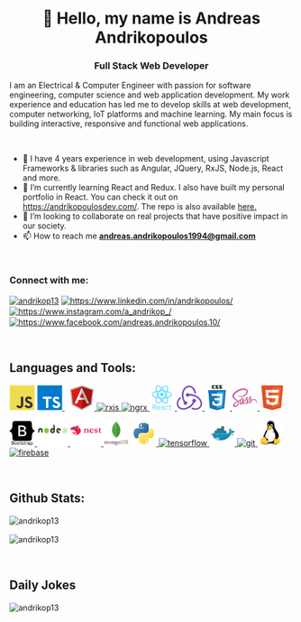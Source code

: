 <h1 align="center">👋 Hello, my name is Andreas Andrikopoulos</h1>

<h3 align="center">Full Stack Web Developer</h3>

<p align="left"> I am an Electrical & Computer Engineer with passion for software engineering, computer science and web application development. My work experience and education has led me to develop skills at web development, computer networking, IoT platforms and machine learning. My main focus is building interactive, responsive and functional web applications. </p>

<br />

- 👀 I have 4 years experience in web development, using Javascript Frameworks & libraries such as Angular, JQuery, RxJS, Node.js, React and more.
- 🌱 I’m currently learning React and Redux. I also have built my personal portfolio in React. You can check it out on <a href="https://andrikopoulosdev.com/" target="_blank">https://andrikopoulosdev.com/</a>. The repo is also available <a href="https://github.com/andrikop13/my-portofolio" target="_blank">here.</a>
- 💞️ I’m looking to collaborate on real projects that have positive impact in our society.
- 📫 How to reach me **andreas.andrikopoulos1994@gmail.com**

<br/>
<h3 align="left">Connect with me:</h3>
<p align="left">

<a href="https://twitter.com/andrikop13" target="_blank"><img align="center" src="https://raw.githubusercontent.com/rahuldkjain/github-profile-readme-generator/master/src/images/icons/Social/twitter.svg" alt="andrikop13" height="35" width="35" /></a>
 <a href="https://www.linkedin.com/in/a-andrikopoulos/" target="_blank"><img align="center" src="https://raw.githubusercontent.com/rahuldkjain/github-profile-readme-generator/master/src/images/icons/Social/linked-in-alt.svg" alt="https://www.linkedin.com/in/andrikopoulos/" height="35" width="35" /></a>
 <a href="https://www.instagram.com/a_andrikop_/" target="_blank"><img align="center" src="https://raw.githubusercontent.com/rahuldkjain/github-profile-readme-generator/master/src/images/icons/Social/instagram.svg" alt="https://www.instagram.com/a_andrikop_/" height="35" width="35" /></a>
 <a href="https://www.facebook.com/andreas.andrikopoulos.10/" target="_blank"><img align="center" src="https://raw.githubusercontent.com/rahuldkjain/github-profile-readme-generator/master/src/images/icons/Social/facebook.svg" alt="https://www.facebook.com/andreas.andrikopoulos.10/" height="35" width="35" /></a>
</p>


<br/>
<h2 align="left">Languages and Tools:</h2>
<p align="left"> 
  
<a href="https://www.javascript.com/" target="_blank"> <img src="https://github.com/devicons/devicon/blob/master/icons/javascript/javascript-original.svg" alt="javascriptes6" width="45" height="45"/></a> <a href="https://www.typescriptlang.org/" target="_blank"><img src="https://github.com/devicons/devicon/blob/master/icons/typescript/typescript-original.svg" alt="typescript" width="45" height="45"/> </a>&nbsp;&nbsp;<a href="https://angular.io/" target="_blank"><img src="https://github.com/devicons/devicon/blob/master/icons/angularjs/angularjs-original.svg" alt="angular" width="45" height="45"/> </a> <a href="https://rxjs.dev/" target="_blank"> <img src="https://rxjs.dev/generated/images/marketing/home/Rx_Logo-512-512.png" alt="rxjs" width="45" height="45"/> </a> <a href="https://ngrx.io/" target="_blank"> <img src="https://ngrx.io/assets/images/badge.svg" alt="ngrx" width="45" height="45"/> </a> <a href="https://reactjs.org/" target="_blank"> <img src="https://raw.githubusercontent.com/devicons/devicon/master/icons/react/react-original-wordmark.svg" alt="react" width="45" height="45"/> </a> <a href="https://redux.js.org/" target="_blank"> <img src="https://github.com/devicons/devicon/blob/master/icons/redux/redux-original.svg" alt="redux" width="45" height="45"/> </a> <a href="https://www.w3schools.com/css/" target="_blank"> <img src="https://raw.githubusercontent.com/devicons/devicon/master/icons/css3/css3-original-wordmark.svg" alt="css3" width="45" height="45"/> </a> <a href="https://sass-lang.com" target="_blank"> <img src="https://raw.githubusercontent.com/devicons/devicon/master/icons/sass/sass-original.svg" alt="sass" width="45" height="45"/> </a> <a href="https://developer.mozilla.org/en-US/docs/Glossary/HTML5" target="_blank"> <img src="https://github.com/devicons/devicon/blob/master/icons/html5/html5-original.svg" alt="html5" width="45" height="45"/> </a> <a href="https://getbootstrap.com" target="_blank"> <img src="https://raw.githubusercontent.com/devicons/devicon/master/icons/bootstrap/bootstrap-plain-wordmark.svg" alt="bootstrap" width="45" height="45"/> </a> <a href="https://nodejs.org" target="_blank"> <img src="https://raw.githubusercontent.com/devicons/devicon/master/icons/nodejs/nodejs-original-wordmark.svg" alt="nodejs" width="55" height="60"/> </a> <a href="https://nestjs.com/" target="_blank"> <img src="https://raw.githubusercontent.com/devicons/devicon/master/icons/nestjs/nestjs-plain-wordmark.svg" alt="nestjs" width="55" height="55"/> </a> <a href="https://mongodb.com"><img src="https://raw.githubusercontent.com/devicons/devicon/1119b9f84c0290e0f0b38982099a2bd027a48bf1/icons/mongodb/mongodb-original-wordmark.svg" alt="mongoDB" width="45" height="45"></a>  <a href="https://www.python.org/" target="_blank"> <img src="https://github.com/devicons/devicon/blob/master/icons/python/python-original.svg" alt="python" width="45" height="45"/> </a> <a href="https://spark.apache.org/" target="_blank"> <img src="https://spark.apache.org/images/spark-logo-rev.svg" alt="tensorflow" width="45" height="45"/> </a> <a href="https://www.docker.com/" target="_blank"> <img src="https://github.com/devicons/devicon/blob/master/icons/docker/docker-original.svg" alt="tensorflow" width="45" height="45"/> </a> <a href="https://git-scm.com/" target="_blank"> <img src="https://www.vectorlogo.zone/logos/git-scm/git-scm-icon.svg" alt="git" width="45" height="45"/> </a> <a href="https://www.linux.org/" target="_blank"> <img src="https://github.com/devicons/devicon/blob/master/icons/linux/linux-original.svg" alt="git" width="45" height="45"/> </a> <a href="https://firebase.google.com/" target="_blank"> <img src="https://www.vectorlogo.zone/logos/firebase/firebase-icon.svg" alt="firebase" width="45" height="45"/> </a>
  
</p>

<br/>
<h2 align="left">Github Stats:</h2>
 
<p><img align="center" src="https://github-readme-streak-stats.herokuapp.com/?user=andrikop13&theme=tokyonight" alt="andrikop13" /></p>

<p><img align="center" src="https://github-readme-stats.vercel.app/api?username=andrikop13&show_icons=true&locale=en&theme=tokyonight" alt="andrikop13" /></p>

<br/>
<h2 align="left">Daily Jokes</h2>
<p><img align="center" src="https://readme-jokes.vercel.app/api" alt="andrikop13" /></p>
